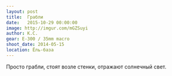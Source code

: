 ```yaml
---
layout: post
title:  Грабли
date:   2015-10-29 00:00:00
image: http://imgur.com/mGZSuyi
author: К.С.
gear: E-300 / 35mm macro
shoot_date: 2014-05-15
location: Ёль-база
---
```


Просто грабли, стоят возле стенки, отражают солнечный свет.
